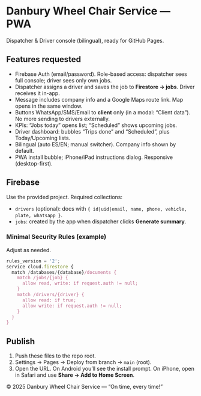 # Danbury Wheel Chair Service — PWA

Dispatcher & Driver console (bilingual), ready for GitHub Pages.

## Features requested
- Firebase Auth (email/password). Role-based access: dispatcher sees full console; driver sees only own jobs.
- Dispatcher assigns a driver and saves the job to **Firestore → jobs**. Driver receives it in-app.
- Message includes company info and a Google Maps route link. Map opens in the same window.
- Buttons WhatsApp/SMS/Email to **client** only (in a modal: “Client data”). No more sending to drivers externally.
- KPIs: “Jobs today” opens list; “Scheduled” shows upcoming jobs.
- Driver dashboard: bubbles “Trips done” and “Scheduled”, plus Today/Upcoming lists.
- Bilingual (auto ES/EN; manual switcher). Company info shown by default.
- PWA install bubble; iPhone/iPad instructions dialog. Responsive (desktop-first).

## Firebase
Use the provided project. Required collections:
- `drivers` (optional): docs with `{ id|uid|email, name, phone, vehicle, plate, whatsapp }`.
- `jobs`: created by the app when dispatcher clicks **Generate summary**.

### Minimal Security Rules (example)
Adjust as needed.
```js
rules_version = '2';
service cloud.firestore {
  match /databases/{database}/documents {
    match /jobs/{job} {
      allow read, write: if request.auth != null;
    }
    match /drivers/{driver} {
      allow read: if true;
      allow write: if request.auth != null;
    }
  }
}
```

## Publish
1. Push these files to the repo root.
2. Settings → Pages → Deploy from branch → `main` (root).
3. Open the URL. On Android you’ll see the install prompt. On iPhone, open in Safari and use **Share → Add to Home Screen**.

© 2025 Danbury Wheel Chair Service — “On time, every time!”
